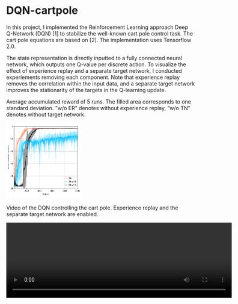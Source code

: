 # DQN-cartpole

In this project, I implemented the Reinforcement Learning approach Deep Q-Network (DQN) [1] to stabilize the well-known 
cart pole control task. The cart pole equations are based on [2]. The implementation uses Tensorflow 2.0.

The state representation is directly inputted to a fully connected neural network, which outputs one Q-value per 
discrete action. To visualize the effect of experience replay and a separate target network, I conducted experiements removing each 
component. Note that experience replay removes the correlation within the input data, and a separate target network
improves the stationarity of the targets in the Q-learning update.

Average accumulated reward of 5 runs. The filled area corresponds to one standard deviation.
”w/o  ER” denotes without experience replay, ”w/o TN” denotes without target network.

<img src="plots/DQN_avg_acc_reward.svg" width="200" height="200" />



Video of the DQN controlling the cart pole. Experience replay and the separate target network are enabled.

<video src="videos/DQN/DQN.mp4" width="600" height="200" />


Video of the DQN controlling the cart pole with a disturbance force of 10 N at 5 seconds applied to the cart. 
Experience replay and the separate target network are enabled.

<video src="videos/DQN/DQN_Disturbance10N.mp4" width="600" height="200" />


### References

[1] V. Mnih et al., “Human-level control through deep reinforcement learning,” Nature, vol. 518, no. 7540, pp. 529–533, 2015.

[2] M. P. Deisenroth, “Efficient reinforcement learning using Gaussian processes,” Karlsruhe Ser. Intell. Sensor-Actuator-Systems, vol. 9, pp. IX, 205 S., 2010.